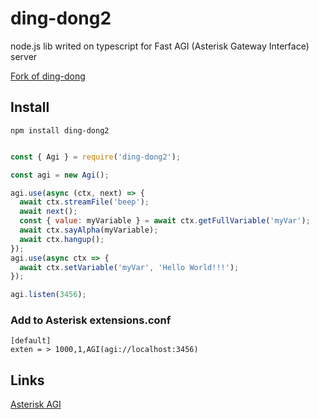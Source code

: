 # ding-dong2
node.js lib writed on typescript for Fast AGI (Asterisk Gateway Interface) server 

[Fork of ding-dong](https://github.com/antirek/ding-dong)


## Install
```
npm install ding-dong2

```

`````javascript

const { Agi } = require('ding-dong2');

const agi = new Agi();

agi.use(async (ctx, next) => {
  await ctx.streamFile('beep');
  await next();
  const { value: myVariable } = await ctx.getFullVariable('myVar');
  await ctx.sayAlpha(myVariable);
  await ctx.hangup();
});
agi.use(async ctx => {
  await ctx.setVariable('myVar', 'Hello World!!!');
});

agi.listen(3456);


`````

### Add to Asterisk extensions.conf

`````
[default]
exten = > 1000,1,AGI(agi://localhost:3456)
`````

## Links

[Asterisk AGI](https://wiki.asterisk.org/wiki/display/AST/Asterisk+17+AGI+Commands)